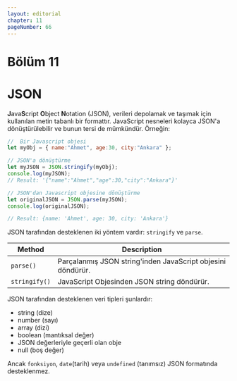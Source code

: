 ```yaml
---
layout: editorial
chapter: 11
pageNumber: 66
---
```


# Bölüm 11
# JSON
**J**ava**S**cript **O**bject **N**otation (JSON), verileri depolamak ve taşımak için kullanılan metin tabanlı bir formattır. JavaScript nesneleri kolayca JSON'a dönüştürülebilir ve bunun tersi de mümkündür. Örneğin:

```javascript
//  Bir Javascript objesi
let myObj = { name:"Ahmet", age:30, city:"Ankara" };

// JSON'a dönüştürme
let myJSON = JSON.stringify(myObj);
console.log(myJSON);
// Result: '{"name":"Ahmet","age":30,"city":"Ankara"}'

// JSON'dan Javascript objesine dönüştürme
let originalJSON = JSON.parse(myJSON);
console.log(originalJSON);

// Result: {name: 'Ahmet', age: 30, city: 'Ankara'}
```



JSON tarafından desteklenen iki yöntem vardır: `stringify` ve `parse`.

| Method        | Description                                            |
| ------------- | ------------------------------------------------------ |
| `parse()`     | Parçalanmış JSON string'inden JavaScript objesini döndürür. |
| `stringify()` | JavaScript Objesinden JSON string döndürür.            |



JSON tarafından desteklenen veri tipleri şunlardır:


* string (dize)
* number (sayı)
* array (dizi)
* boolean (mantıksal değer)
* JSON değerleriyle geçerli olan obje
* null (boş değer)

Ancak `fonksiyon`, `date`(tarih) veya `undefined` (tanımsız) JSON formatında desteklenmez.

